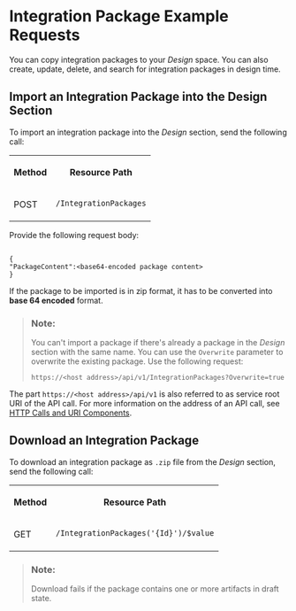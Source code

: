 <!-- loio24a39f0a9e5b44238b194c55ec390aaa -->

# Integration Package Example Requests

You can copy integration packages to your *Design* space. You can also create, update, delete, and search for integration packages in design time.



<a name="loio24a39f0a9e5b44238b194c55ec390aaa__section_dpm_nmw_z4b"/>

## Import an Integration Package into the Design Section

To import an integration package into the *Design* section, send the following call:


<table>
<tr>
<th valign="top">

Method



</th>
<th valign="top">

Resource Path



</th>
</tr>
<tr>
<td valign="top">

POST



</td>
<td valign="top">

`/IntegrationPackages` 



</td>
</tr>
</table>

Provide the following request body:

```

{
"PackageContent":<base64-encoded package content>
}
```

If the package to be imported is in zip format, it has to be converted into **base 64 encoded** format.

> ### Note:  
> You can't import a package if there's already a package in the *Design* section with the same name. You can use the `Overwrite` parameter to overwrite the existing package. Use the following request:
> 
> `https://<host address>/api/v1/IntegrationPackages?Overwrite=true`

The part `https://<host address>/api/v1` is also referred to as service root URI of the API call. For more information on the address of an API call, see [HTTP Calls and URI Components](http-calls-and-uri-components-ca75e12.md).



<a name="loio24a39f0a9e5b44238b194c55ec390aaa__section_wws_3k5_r4b"/>

## Download an Integration Package

To download an integration package as `.zip` file from the *Design* section, send the following call:


<table>
<tr>
<th valign="top">

Method



</th>
<th valign="top">

Resource Path



</th>
</tr>
<tr>
<td valign="top">

GET



</td>
<td valign="top">

`/IntegrationPackages('{Id}')/$value` 



</td>
</tr>
</table>

> ### Note:  
> Download fails if the package contains one or more artifacts in draft state.

